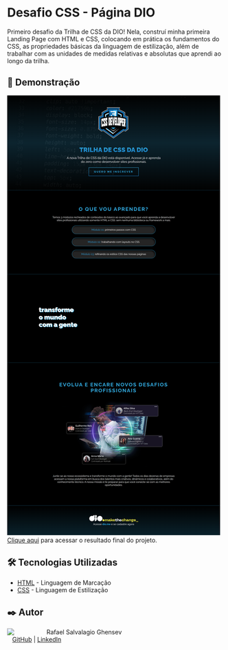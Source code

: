 # Desafio CSS - Página DIO

Primeiro desafio da Trilha de CSS da DIO! Nela, construí minha primeira Landing Page com HTML e CSS, colocando em prática os fundamentos do CSS, as propriedades básicas da linguagem de estilização, além de trabalhar com as unidades de medidas relativas e absolutas que aprendi ao longo da trilha.

## 🚀 Demonstração

![image](assets/img/readme-images/pagina.png)
[Clique aqui](https://rafaelrfls.github.io/desafio-css-pagina-dio/) para acessar o resultado final do projeto.

## 🛠️ Tecnologias Utilizadas

* [HTML](https://www.w3.org/html/) - Linguagem de Marcação
* [CSS](https://www.w3.org/Style/CSS/) - Linguagem de Estilização

## ✒️ Autor
<p>
    <img align=left margin=10 width=80 src="https://avatars.githubusercontent.com/u/50595987?s=400"/>
    <p>&nbsp&nbsp&nbspRafael Salvalagio Ghensev<br>
    &nbsp&nbsp&nbsp<a href="https://github.com/rafaelrfls">GitHub</a>&nbsp;|&nbsp;<a href="https://www.linkedin.com/in/rafael-salvalagio-ghensev-49671285/">LinkedIn</a>&nbsp;</p>
</p>